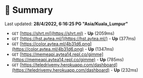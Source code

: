 # 📖 Summary
Last updated: **28/4/2022, 6:16:25 PG "Asia/Kuala_Lumpur"**

- `GET` [https://shrt.ml](https://shrt.ml) - **Up** (2059ms)
- `GET` [https://hst.aytea.ml/](https://hst.aytea.ml/) - **Up** (377ms)
- `GET` [https://color.aytea.ml/4b31d6.png](https://color.aytea.ml/4b31d6.png) - **Up** (1347ms)
- `GET` [https://memeapi.aytea14.repl.co/gimme](https://memeapi.aytea14.repl.co/gimme) - **Up** (785ms)
- `GET` [https://teledrivemy.herokuapp.com/dashboard](https://teledrivemy.herokuapp.com/dashboard) - **Up** (232ms)
